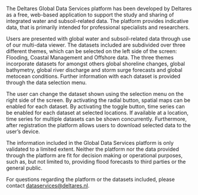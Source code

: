 The Deltares Global Data Services platform has been developed by Deltares as a free, web-based application to support the study and sharing of integrated water and subsoil-related data. The platform provides indicative data, that is primarily intended for professional specialists and researchers.

Users are presented with global water and subsoil-related data through use of our multi-data viewer. The datasets included are subdivided over three different themes, which can be selected on the left side of the screen: Flooding, Coastal Management and Offshore data.  The three themes incorporate datasets for amongst others global shoreline changes, global bathymetry, global river discharge and storm surge forecasts and global metocean conditions. Further information with each dataset is provided through the data selection menu.

The user can change the dataset shown using the selection menu on the right side of the screen. By activating the radial button, spatial maps can be enabled for each dataset. By activating the toggle button, time series can be enabled for each dataset at selected locations. If available at a location, time series for multiple datasets can be shown concurrently. Furthermore, after registration the platform allows users to download selected data to the user’s device.

The information included in the Global Data Services platform is only validated to a limited extent. Neither the platform nor the data provided through the platform are fit for decision making or operational purposes, such as, but not limited to, providing flood forecasts to third parties or the general public.

For questions regarding the platform or the datasets included, please contact [dataservices@deltares.nl](mailto:dataservices@deltares.nl).
